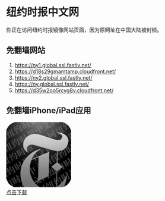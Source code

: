 <h1>纽约时报中文网</h1>
<p>你正在访问纽约时报镜像网站页面，因为原网址在中国大陆被封锁。</p>
<h2>免翻墙网站</h2>
<ol>
<li><a href="https://ny1.global.ssl.fastly.net/" target="1">https://ny1.global.ssl.fastly.net/</a></li>
<li><a href="https://d18s29gmamtamp.cloudfront.net/" target="2">https://d18s29gmamtamp.cloudfront.net/</a></li>
<li><a href="https://ny2.global.ssl.fastly.net/" target="3">https://ny2.global.ssl.fastly.net/</a></li>
<li><a href="https://ny.global.ssl.fastly.net/" target="4">https://ny.global.ssl.fastly.net/</a></li>
<li><a href="https://d35w2oo5rcyg8v.cloudfront.net/" target="5">https://d35w2oo5rcyg8v.cloudfront.net/</a></li>
</ol>
<h2>免翻墙iPhone/iPad应用</h2>
<p>
	<a href="https://itunes.apple.com/cn/app/niu-yue-shi-bao-zhong-wen-wang/id807498298?mt=8">
		<img src="icon175x175.jpeg" />
		<br/>点击下载
	</a>
</p>